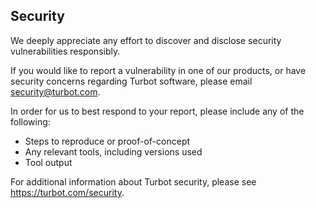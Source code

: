 ## Security

We deeply appreciate any effort to discover and disclose security vulnerabilities responsibly.

If you would like to report a vulnerability in one of our products, or have security concerns regarding Turbot software, please email security@turbot.com.

In order for us to best respond to your report, please include any of the following:
* Steps to reproduce or proof-of-concept
* Any relevant tools, including versions used
* Tool output

For additional information about Turbot security, please see https://turbot.com/security.
